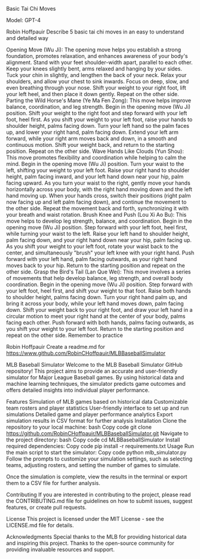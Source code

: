
Basic Tai Chi Moves

Model: GPT-4

Robin Hoffpauir
Describe 5 basic tai chi moves in an easy to understand and detailed way

Opening Move (Wu Ji):
The opening move helps you establish a strong foundation, promotes relaxation, and enhances awareness of your body's alignment.
Stand with your feet shoulder-width apart, parallel to each other.
Keep your knees slightly bent, arms relaxed and hanging by your sides.
Tuck your chin in slightly, and lengthen the back of your neck.
Relax your shoulders, and allow your chest to sink inwards.
Focus on deep, slow, and even breathing through your nose.
Shift your weight to your right foot, lift your left heel, and then place it down gently. Repeat on the other side.
Parting the Wild Horse's Mane (Ye Ma Fen Zong):
This move helps improve balance, coordination, and leg strength.
Begin in the opening move (Wu Ji) position.
Shift your weight to the right foot and step forward with your left foot, heel first.
As you shift your weight to your left foot, raise your hands to shoulder height, palms facing down.
Turn your left hand so the palm faces up, and lower your right hand, palm facing down.
Extend your left arm forward, while your right arm moves back and down, in a smooth and continuous motion.
Shift your weight back, and return to the starting position. Repeat on the other side.
Wave Hands Like Clouds (Yun Shou):
This move promotes flexibility and coordination while helping to calm the mind.
Begin in the opening move (Wu Ji) position.
Turn your waist to the left, shifting your weight to your left foot.
Raise your right hand to shoulder height, palm facing inward, and your left hand down near your hip, palm facing upward.
As you turn your waist to the right, gently move your hands horizontally across your body, with the right hand moving down and the left hand moving up.
When your hands cross, switch their positions (right palm now facing up and left palm facing down), and continue the movement to the other side.
Repeat the movement back and forth, synchronizing it with your breath and waist rotation.
Brush Knee and Push (Lou Xi Ao Bu):
This move helps to develop leg strength, balance, and coordination.
Begin in the opening move (Wu Ji) position.
Step forward with your left foot, heel first, while turning your waist to the left.
Raise your left hand to shoulder height, palm facing down, and your right hand down near your hip, palm facing up.
As you shift your weight to your left foot, rotate your waist back to the center, and simultaneously "brush" your left knee with your right hand.
Push forward with your left hand, palm facing outwards, as your right hand moves back to your hip.
Return to the starting position and repeat on the other side.
Grasp the Bird's Tail (Lan Que Wei):
This move involves a series of movements that help develop balance, leg strength, and overall body coordination.
Begin in the opening move (Wu Ji) position.
Step forward with your left foot, heel first, and shift your weight to that foot.
Raise both hands to shoulder height, palms facing down.
Turn your right hand palm up, and bring it across your body, while your left hand moves down, palm facing down.
Shift your weight back to your right foot, and draw your left hand in a circular motion to meet your right hand at the center of your body, palms facing each other.
Push forward with both hands, palms facing outwards, as you shift your weight to your left foot.
Return to the starting position and repeat on the other side.
Remember to practice





Robin Hoffpauir
Create a readme.md for https://www.github.com/RobinCHoffpauir/MLBBaseballSimulator

MLB Baseball Simulator
Welcome to the MLB Baseball Simulator GitHub repository! This project aims to provide an accurate and user-friendly simulator for Major League Baseball games. By using historical data and machine learning techniques, the simulator predicts game outcomes and offers detailed insights into individual player performance.

Features
Simulation of MLB games based on historical data
Customizable team rosters and player statistics
User-friendly interface to set up and run simulations
Detailed game and player performance analytics
Export simulation results in CSV format for further analysis
Installation
Clone the repository to your local machine:
bash
Copy code
git clone https://github.com/RobinCHoffpauir/MLBBaseballSimulator.git
Navigate to the project directory:
bash
Copy code
cd MLBBaseballSimulator
Install required dependencies:
Copy code
pip install -r requirements.txt
Usage
Run the main script to start the simulator:
Copy code
python mlb_simulator.py
Follow the prompts to customize your simulation settings, such as selecting teams, adjusting rosters, and setting the number of games to simulate.

Once the simulation is complete, view the results in the terminal or export them to a CSV file for further analysis.

Contributing
If you are interested in contributing to the project, please read the CONTRIBUTING.md file for guidelines on how to submit issues, suggest features, or create pull requests.

License
This project is licensed under the MIT License - see the LICENSE.md file for details.

Acknowledgments
Special thanks to the MLB for providing historical data and inspiring this project.
Thanks to the open-source community for providing invaluable resources and support.